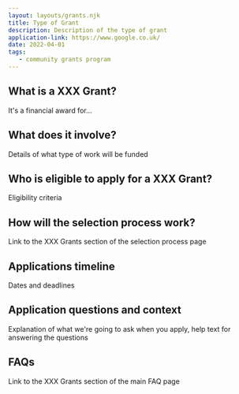 ```yaml
---
layout: layouts/grants.njk
title: Type of Grant
description: Description of the type of grant
application-link: https://www.google.co.uk/
date: 2022-04-01
tags:
   - community grants program
---
```


## What is a XXX Grant?

It's a financial award for...

## What does it involve?

Details of what type of work will be funded

## Who is eligible to apply for a XXX Grant?

Eligibility criteria

## How will the selection process work?

Link to the XXX Grants section of the selection process page

## Applications timeline

Dates and deadlines

## Application questions and context

Explanation of what we're going to ask when you apply, help text for answering the questions

## FAQs

Link to the XXX Grants section of the main FAQ page
